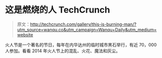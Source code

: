 # 这是燃烧的人 TechCrunch

> 原文：<http://techcrunch.com/gallery/this-is-burning-man/?utm_source=wanqu.co&utm_campaign=Wanqu+Daily&utm_medium=website>

火人节是一个著名的节日，每年在内华达州的临时城市黑石举行，有近 70，000 人参加。看看 2014 年火人节上的混乱、火花、魔法和灰尘。